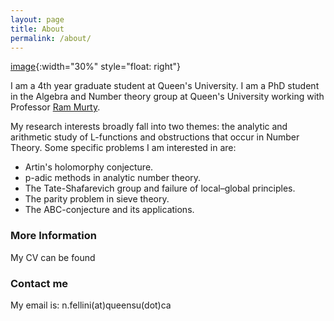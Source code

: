 ```yaml
---
layout: page
title: About
permalink: /about/
---
```


[image](/images/IMG_2178.PNG){:width="30%" style="float: right"}

I am a 4th year graduate student at Queen's University. I am a PhD student in the Algebra and Number theory group at Queen's University working with Professor [Ram Murty](https://mast.queensu.ca/~murty/).

My research interests broadly fall into two themes: the analytic and arithmetic study of L-functions and obstructions that occur in Number Theory. Some specific problems I am interested in are:

<ul>
  <li>Artin's holomorphy conjecture. </li>
  <li>p-adic methods in analytic number theory.</li>
  <li>The Tate-Shafarevich group and failure of local​–global principles.</li>
  <li>The parity problem in sieve theory.</li>
  <li> The ABC-conjecture and its applications.</li>
</ul>


### More Information
My CV can be found 
<!-- [here.](https://drive.google.com/file/d/1lHT-1BvbHhAEsHWdN_aplaIONHPMu4qT/view?usp=sharing) --->

### Contact me

My email is: n.fellini(at)queensu(dot)ca
